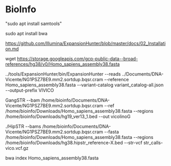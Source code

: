 # BioInfo

"sudo apt install samtools"

sudo apt install bwa

https://github.com/Illumina/ExpansionHunter/blob/master/docs/02_Installation.md


wget https://storage.googleapis.com/gcp-public-data--broad-references/hg38/v0/Homo_sapiens_assembly38.fasta

../tools/ExpansionHunter/bin/ExpansionHunter --reads ../Documents/DNA-Vicente/NG1PSZ7BE9.mm2.sortdup.bqsr.cram --reference Homo_sapiens_assembly38.fasta  --variant-catalog variant_catalog-all.json  --output-prefix VIVICO

GangSTR --bam /home/bioinfo/Documents/DNA-Vicente/NG1PSZ7BE9.mm2.sortdup.bqsr.cram --ref /home/bioinfo/Downloads/Homo_sapiens_assembly38.fasta --regions /home/bioinfo/Downloads/hg19_ver13_1.bed --out vicolinoG

./HipSTR --bams /home/bioinfo/Documents/DNA-Vicente/NG1PSZ7BE9.mm2.sortdup.bqsr.cram --fasta /home/bioinfo/Downloads/Homo_sapiens_assembly38.fasta --regions /home/bioinfo/Downloads/hg38.hipstr_reference-X.bed --str-vcf str_calls-vico.vcf.gz



bwa index Homo_sapiens_assembly38.fasta

